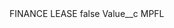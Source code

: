 <?xml version="1.0" encoding="UTF-8"?>
<CustomMetadata xmlns="http://soap.sforce.com/2006/04/metadata" xmlns:xsi="http://www.w3.org/2001/XMLSchema-instance" xmlns:xsd="http://www.w3.org/2001/XMLSchema">
    <label>FINANCE LEASE</label>
    <protected>false</protected>
    <values>
        <field>Value__c</field>
        <value xsi:type="xsd:string">MPFL</value>
    </values>
</CustomMetadata>
